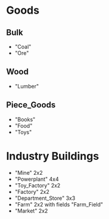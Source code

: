 # Goods

## Bulk

- "Coal"
- "Ore"

## Wood

- "Lumber"

## Piece_Goods

- "Books"
- "Food"
- "Toys"

# Industry Buildings

- "Mine" 2x2
- "Powerplant" 4x4
- "Toy_Factory" 2x2
- "Factory" 2x2
- "Department_Store" 3x3
- "Farm" 2x2 with fields "Farm_Field"
- "Market" 2x2